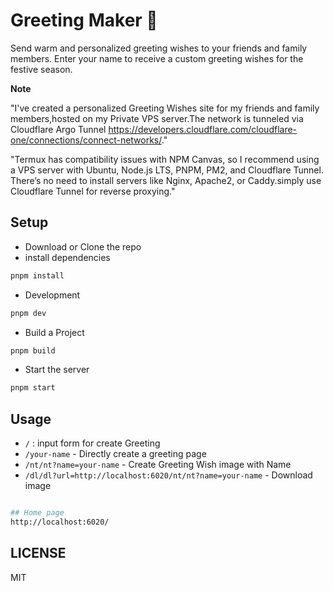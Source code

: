 # Greeting Maker 🎉  

Send warm and personalized greeting wishes to your friends and family members. Enter your name to receive a custom greeting wishes for the festive season.  

**Note**  

"I've created a personalized Greeting Wishes site for my friends and family members,hosted on my Private VPS server.The network is tunneled via Cloudflare Argo Tunnel <https://developers.cloudflare.com/cloudflare-one/connections/connect-networks/>."  

"Termux has compatibility issues with NPM Canvas, so I recommend using a VPS server with Ubuntu, Node.js LTS, PNPM, PM2, and Cloudflare Tunnel. There’s no need to install servers like Nginx, Apache2, or Caddy.simply use Cloudflare Tunnel for reverse proxying."  

## Setup

- Download or Clone the repo
- install dependencies

```sh
pnpm install
```

- Development

```sh
pnpm dev
```

- Build a Project

```sh
pnpm build
```

- Start the server

```sh
pnpm start
```

## Usage

- `/` : input form for create Greeting
- `/your-name` - Directly create a greeting page
- `/nt/nt?name=your-name` - Create Greeting Wish image with Name
- `/dl/dl?url=http://localhost:6020/nt/nt?name=your-name` - Download image  

```sh

## Home page
http://localhost:6020/

```

## LICENSE

MIT
